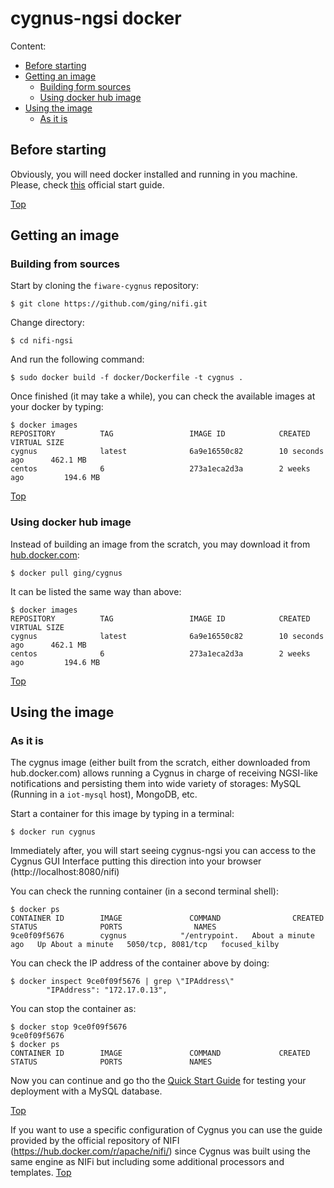 # <a name="top"></a>cygnus-ngsi docker
Content:

* [Before starting](#section1)
* [Getting an image](#section2)
    * [Building form sources](#section2.1)
    * [Using docker hub image](#section2.2)
* [Using the image](#section3)
    * [As it is](#section3.1)

## <a name="section1"></a>Before starting
Obviously, you will need docker installed and running in you machine. Please, check [this](https://docs.docker.com/linux/started/) official start guide.

[Top](#top)

## <a name="section2"></a>Getting an image
### <a name="section2.1"></a>Building from sources
Start by cloning the `fiware-cygnus` repository:

    $ git clone https://github.com/ging/nifi.git

Change directory:

    $ cd nifi-ngsi

And run the following command:

    $ sudo docker build -f docker/Dockerfile -t cygnus .

Once finished (it may take a while), you can check the available images at your docker by typing:

```
$ docker images
REPOSITORY          TAG                 IMAGE ID            CREATED             VIRTUAL SIZE
cygnus              latest              6a9e16550c82        10 seconds ago      462.1 MB
centos              6                   273a1eca2d3a        2 weeks ago         194.6 MB
```

[Top](#top)

### <a name="section2.2"></a>Using docker hub image
Instead of building an image from the scratch, you may download it from [hub.docker.com](https://hub.docker.com/ging/cygnus):

    $ docker pull ging/cygnus

It can be listed the same way than above:

```
$ docker images
REPOSITORY          TAG                 IMAGE ID            CREATED             VIRTUAL SIZE
cygnus              latest              6a9e16550c82        10 seconds ago      462.1 MB
centos              6                   273a1eca2d3a        2 weeks ago         194.6 MB
```

[Top](#top)

## <a name="section3"></a>Using the image
### <a name="section3.1"></a>As it is
The cygnus image (either built from the scratch, either downloaded from hub.docker.com) allows running a Cygnus in charge of receiving NGSI-like notifications and persisting them into wide variety of storages: MySQL (Running in a  `iot-mysql` host), MongoDB, etc.

Start a container for this image by typing in a terminal:

    $ docker run cygnus

Immediately after, you will start seeing cygnus-ngsi you can access to the Cygnus 
GUI Interface putting this direction into your browser (http://localhost:8080/nifi)

You can check the running container (in a second terminal shell):

```
$ docker ps
CONTAINER ID        IMAGE               COMMAND                CREATED              STATUS              PORTS                NAMES
9ce0f09f5676        cygnus            "/entrypoint.   About a minute ago   Up About a minute   5050/tcp, 8081/tcp   focused_kilby
```

You can check the IP address of the container above by doing:

```
$ docker inspect 9ce0f09f5676 | grep \"IPAddress\"
        "IPAddress": "172.17.0.13",
```

You can stop the container as:

```
$ docker stop 9ce0f09f5676
9ce0f09f5676
$ docker ps
CONTAINER ID        IMAGE               COMMAND             CREATED             STATUS              PORTS               NAMES
```

Now you can continue and go tho the [Quick Start Guide](../quick_start_guide.md) for testing your deployment with 
a MySQL database.



[Top](#top)

If you want to use a specific configuration of Cygnus you can use the guide 
provided by the official repository of NIFI (https://hub.docker.com/r/apache/nifi/)
since Cygnus was built using the 
same engine as NIFi but including some additional processors and templates.
[Top](#top)
